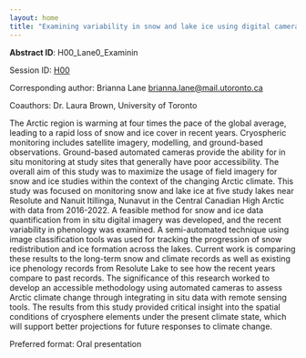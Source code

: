 ```yaml
---
layout: home
title: "Examining variability in snow and lake ice using digital camera imagery in the Canadian High Arctic"
---
```



**Abstract ID**: H00_Lane0_Examinin

Session ID: [H00](.)

Corresponding author: Brianna Lane <a href="mailto:brianna.lane@mail.utoronto.ca">brianna.lane@mail.utoronto.ca</a>

Coauthors: Dr. Laura Brown, University of Toronto 

The Arctic region is warming at four times the pace of the global average, leading to a rapid loss of snow and ice cover in recent years. Cryospheric monitoring includes satellite imagery, modelling, and ground-based observations. Ground-based automated cameras provide the ability for in situ monitoring at study sites that generally have poor accessibility. The overall aim of this study was to maximize the usage of field imagery for snow and ice studies within the context of the changing Arctic climate. This study was focused on monitoring snow and lake ice at five study lakes near Resolute and Nanuit Itillinga, Nunavut in the Central Canadian High Arctic with data from 2016-2022. A feasible method for snow and ice data quantification from in situ digital imagery was developed, and the recent variability in phenology was examined. A semi-automated technique using image classification tools was used for tracking the progression of snow redistribution and ice formation across the lakes. Current work is comparing these results to the long-term snow and climate records as well as existing ice phenology records from Resolute Lake to see how the recent years compare to past records. The significance of this research worked to develop an accessible methodology using automated cameras to assess Arctic climate change through integrating in situ data with remote sensing tools. The results from this study provided critical insight into the spatial conditions of cryosphere elements under the present climate state, which will support better projections for future responses to climate change.

Preferred format: Oral presentation
